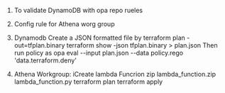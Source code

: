 1) To validate DynamoDB with opa repo rueles
2) Config rule for Athena worg group


1) Dynamodb
  Create a JSON formatted file by
	terraform plan -out=tfplan.binary
	terraform show -json tfplan.binary > plan.json
Then run policy as
	opa eval --input plan.json --data policy.rego 'data.terraform.deny'

2) Athena Workgroup:
iCreate lambda Funcrion
	zip lambda_function.zip lambda_function.py
	terraform plan
	terraform apply
